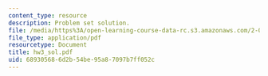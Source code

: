 ```yaml
---
content_type: resource
description: Problem set solution.
file: /media/https%3A/open-learning-course-data-rc.s3.amazonaws.com/2-002-mechanics-and-materials-ii-spring-2004/689305686d2b54be95a87097b7ff052c_hw3_sol.pdf
file_type: application/pdf
resourcetype: Document
title: hw3_sol.pdf
uid: 68930568-6d2b-54be-95a8-7097b7ff052c
---
```

